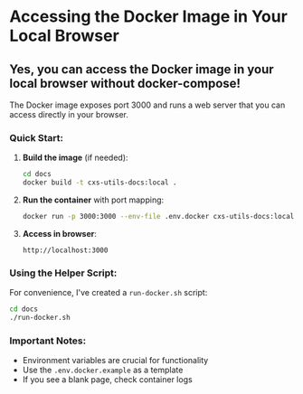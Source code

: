 # Accessing the Docker Image in Your Local Browser

## Yes, you can access the Docker image in your local browser without docker-compose!

The Docker image exposes port 3000 and runs a web server that you can access directly in your browser.

### Quick Start:

1. **Build the image** (if needed):
   ```bash
   cd docs
   docker build -t cxs-utils-docs:local .
   ```

2. **Run the container** with port mapping:
   ```bash
   docker run -p 3000:3000 --env-file .env.docker cxs-utils-docs:local
   ```

3. **Access in browser**:
   ```
   http://localhost:3000
   ```

### Using the Helper Script:

For convenience, I've created a `run-docker.sh` script:
```bash
cd docs
./run-docker.sh
```

### Important Notes:

- Environment variables are crucial for functionality
- Use the `.env.docker.example` as a template
- If you see a blank page, check container logs